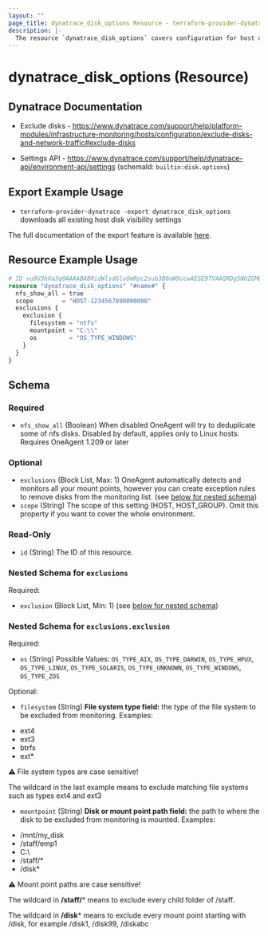 ```yaml
---
layout: ""
page_title: dynatrace_disk_options Resource - terraform-provider-dynatrace"
description: |-
  The resource `dynatrace_disk_options` covers configuration for host disk visibility settings
---
```


# dynatrace_disk_options (Resource)

## Dynatrace Documentation

- Exclude disks - https://www.dynatrace.com/support/help/platform-modules/infrastructure-monitoring/hosts/configuration/exclude-disks-and-network-traffic#exclude-disks

- Settings API - https://www.dynatrace.com/support/help/dynatrace-api/environment-api/settings (schemaId: `builtin:disk.options`)

## Export Example Usage

- `terraform-provider-dynatrace -export dynatrace_disk_options` downloads all existing host disk visibility settings

The full documentation of the export feature is available [here](https://registry.terraform.io/providers/dynatrace-oss/dynatrace/latest/docs/guides/export-v2).

## Resource Example Usage

```terraform
# ID vu9U3hXa3q0AAAABABRidWlsdGluOmRpc2sub3B0aW9ucwAESE9TVAAQRDg5NUZGMDdDQzcxMDEyRQAkNmUzNzVmNDQtZmY3YS0zZDBjLThmOGUtYmFiZWU5MWQ2ZTMwvu9U3hXa3q0
resource "dynatrace_disk_options" "#name#" {
  nfs_show_all = true
  scope        = "HOST-1234567890000000"
  exclusions {
    exclusion {
      filesystem = "ntfs"
      mountpoint = "C:\\"
      os         = "OS_TYPE_WINDOWS"
    }
  }
}
```

<!-- schema generated by tfplugindocs -->
## Schema

### Required

- `nfs_show_all` (Boolean) When disabled OneAgent will try to deduplicate some of nfs disks. Disabled by default, applies only to Linux hosts. Requires OneAgent 1.209 or later

### Optional

- `exclusions` (Block List, Max: 1) OneAgent automatically detects and monitors all your mount points, however you can create exception rules to remove disks from the monitoring list. (see [below for nested schema](#nestedblock--exclusions))
- `scope` (String) The scope of this setting (HOST, HOST_GROUP). Omit this property if you want to cover the whole environment.

### Read-Only

- `id` (String) The ID of this resource.

<a id="nestedblock--exclusions"></a>
### Nested Schema for `exclusions`

Required:

- `exclusion` (Block List, Min: 1) (see [below for nested schema](#nestedblock--exclusions--exclusion))

<a id="nestedblock--exclusions--exclusion"></a>
### Nested Schema for `exclusions.exclusion`

Required:

- `os` (String) Possible Values: `OS_TYPE_AIX`, `OS_TYPE_DARWIN`, `OS_TYPE_HPUX`, `OS_TYPE_LINUX`, `OS_TYPE_SOLARIS`, `OS_TYPE_UNKNOWN`, `OS_TYPE_WINDOWS`, `OS_TYPE_ZOS`

Optional:

- `filesystem` (String) **File system type field:** the type of the file system to be excluded from monitoring. Examples:

* ext4
* ext3
* btrfs
* ext*

⚠️ File system types are case sensitive! 

The wildcard in the last example means to exclude matching file systems such as types ext4 and ext3
- `mountpoint` (String) **Disk or mount point path field:** the path to where the disk to be excluded from monitoring is mounted. Examples:

* /mnt/my_disk
* /staff/emp1
* C:\
* /staff/*
* /disk*

 ⚠️ Mount point paths are case sensitive! 

The wildcard in **/staff/*** means to exclude every child folder of /staff.

The wildcard in **/disk*** means to exclude every mount point starting with /disk, for example /disk1, /disk99,  /diskabc
 